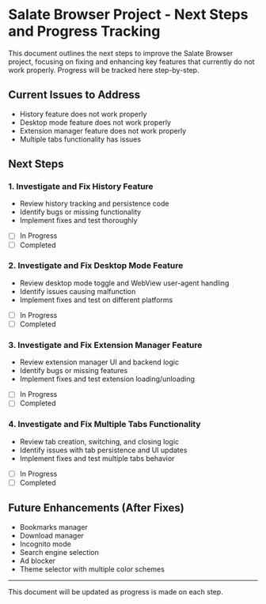 # Salate Browser Project - Next Steps and Progress Tracking

This document outlines the next steps to improve the Salate Browser project, focusing on fixing and enhancing key features that currently do not work properly. Progress will be tracked here step-by-step.

## Current Issues to Address

- History feature does not work properly
- Desktop mode feature does not work properly
- Extension manager feature does not work properly
- Multiple tabs functionality has issues

## Next Steps

### 1. Investigate and Fix History Feature
- Review history tracking and persistence code
- Identify bugs or missing functionality
- Implement fixes and test thoroughly
- [ ] In Progress
- [ ] Completed

### 2. Investigate and Fix Desktop Mode Feature
- Review desktop mode toggle and WebView user-agent handling
- Identify issues causing malfunction
- Implement fixes and test on different platforms
- [ ] In Progress
- [ ] Completed

### 3. Investigate and Fix Extension Manager Feature
- Review extension manager UI and backend logic
- Identify bugs or missing features
- Implement fixes and test extension loading/unloading
- [ ] In Progress
- [ ] Completed

### 4. Investigate and Fix Multiple Tabs Functionality
- Review tab creation, switching, and closing logic
- Identify issues with tab persistence and UI updates
- Implement fixes and test multiple tabs behavior
- [ ] In Progress
- [ ] Completed

## Future Enhancements (After Fixes)
- Bookmarks manager
- Download manager
- Incognito mode
- Search engine selection
- Ad blocker
- Theme selector with multiple color schemes

---

This document will be updated as progress is made on each step.
